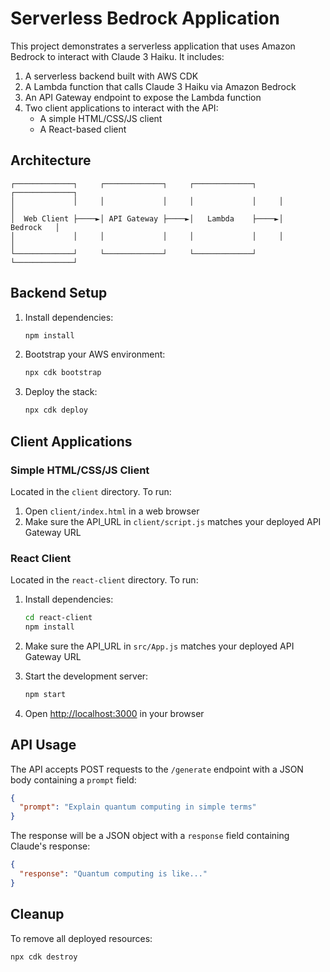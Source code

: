 # Serverless Bedrock Application

This project demonstrates a serverless application that uses Amazon Bedrock to interact with Claude 3 Haiku. It includes:

1. A serverless backend built with AWS CDK
2. A Lambda function that calls Claude 3 Haiku via Amazon Bedrock
3. An API Gateway endpoint to expose the Lambda function
4. Two client applications to interact with the API:
   - A simple HTML/CSS/JS client
   - A React-based client

## Architecture

```
┌─────────────┐     ┌─────────────┐     ┌─────────────┐     ┌─────────────┐
│             │     │             │     │             │     │             │
│  Web Client ├────►│ API Gateway ├────►│   Lambda    ├────►│   Bedrock   │
│             │     │             │     │             │     │             │
└─────────────┘     └─────────────┘     └─────────────┘     └─────────────┘
```

## Backend Setup

1. Install dependencies:
   ```bash
   npm install
   ```

2. Bootstrap your AWS environment:
   ```bash
   npx cdk bootstrap
   ```

3. Deploy the stack:
   ```bash
   npx cdk deploy
   ```

## Client Applications

### Simple HTML/CSS/JS Client

Located in the `client` directory. To run:

1. Open `client/index.html` in a web browser
2. Make sure the API_URL in `client/script.js` matches your deployed API Gateway URL

### React Client

Located in the `react-client` directory. To run:

1. Install dependencies:
   ```bash
   cd react-client
   npm install
   ```

2. Make sure the API_URL in `src/App.js` matches your deployed API Gateway URL

3. Start the development server:
   ```bash
   npm start
   ```

4. Open [http://localhost:3000](http://localhost:3000) in your browser

## API Usage

The API accepts POST requests to the `/generate` endpoint with a JSON body containing a `prompt` field:

```json
{
  "prompt": "Explain quantum computing in simple terms"
}
```

The response will be a JSON object with a `response` field containing Claude's response:

```json
{
  "response": "Quantum computing is like..."
}
```

## Cleanup

To remove all deployed resources:

```bash
npx cdk destroy
```
